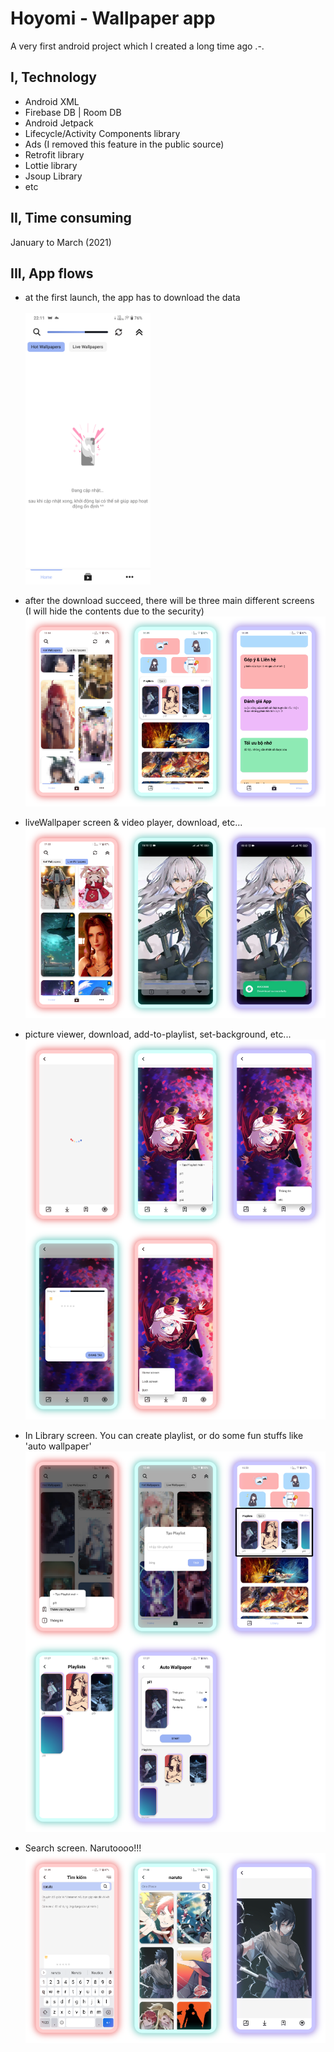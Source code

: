 # Hoyomi - Wallpaper app

A very first android project which I created a long time ago .-.

## I, Technology

- Android XML
- Firebase DB | Room DB
- Android Jetpack
- Lifecycle/Activity Components library
- Ads (I removed this feature in the public source)
- Retrofit library
- Lottie library
- Jsoup Library
- etc

## II, Time consuming

January to March (2021)

## III, App flows

- at the first launch, the app has to download the data </br> </br>
  <img src="preview image/firstlaunch.png" width=200>

- after the download succeed, there will be three main different screens</br>(I will hide the contents due to the security)
  <img src="preview image/3screens.png">

- liveWallpaper screen & video player, download, etc...
  <img src="preview image/vidplayer.png">

- picture viewer, download, add-to-playlist, set-background, etc...
  <img src="preview image/imgviewer.png">

- In Library screen. You can create playlist, or do some fun stuffs like 'auto wallpaper'
  <img src="preview image/library.png">

- Search screen. Narutoooo!!!
  <img src="preview image/search.png">
